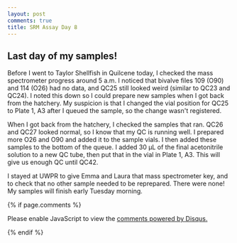 ```yaml
---
layout: post
comments: true
title: SRM Assay Day 8
---
```


## Last day of my samples!

Before I went to Taylor Shellfish in Quilcene today, I checked the mass spectrometer progress around 5 a.m. I noticed that bivalve files 109 (O90) and 114 (O26) had no data, and QC25 still looked weird (similar to QC23 and QC24). I noted this down so I could prepare new samples when I got back from the hatchery. My suspicion is that I changed the vial position for QC25 to Plate 1, A3 after I queued the sample, so the change wasn't registered.

When I got back from the hatchery, I checked the samples that ran. QC26 and QC27 looked normal, so I know that my QC is running well. I prepared more O26 and O90 and added it to the sample vials. I then added these samples to the bottom of the queue. I added 30 µL of the final acetonitrile solution to a new QC tube, then put that in the vial in Plate 1, A3. This will give us enough QC until QC42.

I stayed at UWPR to give Emma and Laura that mass spectrometer key, and to check that no other sample needed to be reprepared. There were none! My samples will finish early Tuesday morning.

{% if page.comments %}

<div id="disqus_thread"></div>
<script>

/**
*  RECOMMENDED CONFIGURATION VARIABLES: EDIT AND UNCOMMENT THE SECTION BELOW TO INSERT DYNAMIC VALUES FROM YOUR PLATFORM OR CMS.
*  LEARN WHY DEFINING THESE VARIABLES IS IMPORTANT: https://disqus.com/admin/universalcode/#configuration-variables*/
/*
var disqus_config = function () {
this.page.url = PAGE_URL;  // Replace PAGE_URL with your page's canonical URL variable
this.page.identifier = PAGE_IDENTIFIER; // Replace PAGE_IDENTIFIER with your page's unique identifier variable
};
*/
(function() { // DON'T EDIT BELOW THIS LINE
var d = document, s = d.createElement('script');
s.src = 'https://the-responsible-grad-student.disqus.com/embed.js';
s.setAttribute('data-timestamp', +new Date());
(d.head || d.body).appendChild(s);
})();
</script>
<noscript>Please enable JavaScript to view the <a href="https://disqus.com/?ref_noscript">comments powered by Disqus.</a></noscript>

{% endif %}

<script id="dsq-count-scr" src="//the-responsible-grad-student.disqus.com/count.js" async></script>
